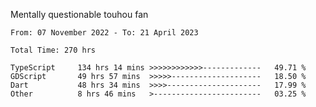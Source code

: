 Mentally questionable touhou fan

<!--START_SECTION:waka-->

```text
From: 07 November 2022 - To: 21 April 2023

Total Time: 270 hrs

TypeScript     134 hrs 14 mins >>>>>>>>>>>>-------------   49.71 %
GDScript       49 hrs 57 mins  >>>>>--------------------   18.50 %
Dart           48 hrs 34 mins  >>>>---------------------   17.99 %
Other          8 hrs 46 mins   >------------------------   03.25 %
```

<!--END_SECTION:waka-->
